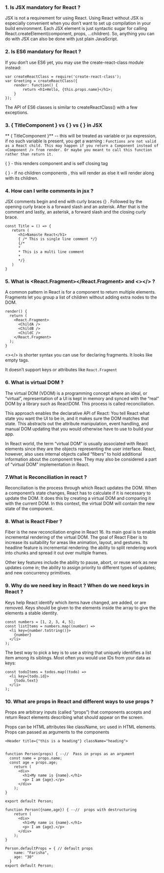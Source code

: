 ### 1. Is JSX mandatory for React ? 
JSX is not a requirement for using React. Using React without JSX is especially convenient when you don’t want to set up compilation in your build environment.
Each JSX element is just syntactic sugar for calling React.createElement(component, props, ...children). So, anything you can do with JSX can also be done with just plain JavaScript.

### 2. Is ES6 mandatory for React ?

If you don’t use ES6 yet, you may use the create-react-class module instead:

```
var createReactClass = require('create-react-class');
var Greeting = createReactClass({
    render: function() {
        return <h1>Hello, {this.props.name}</h1>;
    }
});
```
The API of ES6 classes is similar to createReactClass() with a few exceptions.

### 3. { TitleComponent } vs { <TitleComponent /> } vs { <TitleComponent> </TitleComponent> } in JSX

** { TitleComponent }** -- this will be treated as variable or jsx expression, if no such variable is present,  you get a warning : 
  ```Functions are not valid as a React child. This may happen if you return a Component instead of <Component /> from render. Or maybe you meant to call this function rather than return it.```
  
  
{ <TitleComponent /> }  - this renders component and is self closing tag

{ <TitleComponent> </TitleComponent> } - if no children components , this will render as <TitleComponent />  else it will render along with its children.

### 4. How can I write comments in jsx ?

JSX comments begin and end with curly braces {} . Followed by the opening curly brace is a forward slash and an asterisk. After that is the comment and lastly, an asterisk, a forward slash and the closing curly brace.

```
const Title = () => {
   return ( 
      <h1>Namaste React</h1> 
      { /* This is single line comment */}
      {/*
      *
      * This is a multi line comment
      *
      */} 
   )
}
```

### 5.  What is <React.Fragment></React.Fragment> and <></> ?

A common pattern in React is for a component to return multiple elements. Fragments let you group a list of children without adding extra nodes to the DOM.
```
render() {
  return (
    <React.Fragment>
      <ChildA />
      <ChildB />
      <ChildC />
    </React.Fragment>
  );
}
```

<></> is shorter syntax you can use for declaring fragments. It looks like empty tags.

It doesn’t support keys or attributes like `React.Fragment`

### 6. What is virtual DOM ?

The virtual DOM (VDOM) is a programming concept where an ideal, or “virtual”, representation of a UI is kept in memory and synced with the “real” DOM by a library such as ReactDOM. This process is called reconciliation.

This approach enables the declarative API of React: You tell React what state you want the UI to be in, and it makes sure the DOM matches that state. This abstracts out the attribute manipulation, event handling, and manual DOM updating that you would otherwise have to use to build your app.

In React world, the term “virtual DOM” is usually associated with React elements since they are the objects representing the user interface. React, however, also uses internal objects called “fibers” to hold additional information about the component tree. They may also be considered a part of “virtual DOM” implementation in React.

### 7.What is Reconciliation in react ?

Reconciliation is the process through which React updates the DOM. When a component’s state changes, React has to calculate if it is necessary to update the DOM. It does this by creating a virtual DOM and comparing it with the current DOM. In this context, the virtual DOM will contain the new state of the component.

### 8. What is React Fiber ?

Fiber is the new reconciliation engine in React 16. Its main goal is to enable incremental rendering of the virtual DOM.
The goal of React Fiber is to increase its suitability for areas like animation, layout, and gestures. Its headline feature is incremental rendering: the ability to split rendering work into chunks and spread it out over multiple frames.

Other key features include the ability to pause, abort, or reuse work as new updates come in; the ability to assign priority to different types of updates; and new concurrency primitives.

### 9. Why do we need key in React ? When do we need keys in React ?

Keys help React identify which items have changed, are added, or are removed. Keys should be given to the elements inside the array to give the elements a stable identity.

```
const numbers = [1, 2, 3, 4, 5];
const listItems = numbers.map((number) =>
  <li key={number.toString()}>
    {number}
  </li>
);
```
The best way to pick a key is to use a string that uniquely identifies a list item among its siblings. Most often you would use IDs from your data as keys:
```
const todoItems = todos.map((todo) =>
  <li key={todo.id}>
    {todo.text}
  </li>
);
```

### 10. What are props in React and different ways to use props ?

Props are arbitrary inputs (called “props”) that components accepts and return React elements describing what should appear on the screen.

Props can be HTML attributes like className, src used in HTML elements.
Props can passed as arguments to the components

```
<Header title={"this is a heading"} className="heading">


function Person(props) { --//  Pass in props as an argument
  const name = props.name;
  const age = props.age;
    return (
      <div>
        <h1>My name is {name}.</h1>
        <p> I am {age}.</p>
      </div>
    );
}

export default Person;

function Person({name,age}) { --//  props with destructuring
    return (
      <div>
        <h1>My name is {name}.</h1>
        <p> I am {age}.</p>
      </div>
    );
}

Person.defaultProps = { // default props
    name: "Farisha",
    age: "30"
  }
export default Person;
```








 

    
